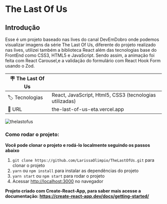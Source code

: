 # The Last Of Us

## Introdução

Esse é um projeto baseado nas lives do canal DevEmDobro onde podemos visualizar imagens da série The Last Of Us, diferente do projeto realizado nas lives, utilizei também a biblioteca React além das tecnologias base do FrontEnd como CSS3, HTML5 e JavaScript. Sendo assim, a animação foi feita com React Carousel,e a validação do formulário com React Hook Form usando o Zod.

| :placard: The Last Of Us |     |
| -------------  | --- |
|:label: Tecnologias | React, JavaScript, Html5, CSS3 (tecnologias utilizadas)|
| :rocket: URL         | the-last-of-us-eta.vercel.app

![thelastofus](https://user-images.githubusercontent.com/50180854/230744955-f0d156c6-e808-4cd9-adc1-ec5b7df1f378.png#vitrinedev)


### Como rodar o projeto:

**Você pode clonar o projeto e rodá-lo localmente seguindo os passos abaixo**

1. `git clone https://github.com/LarissaOlimpio/TheLastOfUs.git` para clonar o projeto
2. `yarn` ou `npm install` para instalar as dependências do projeto
3. `yarn start` ou `npm start` para rodar o projeto
4. Acessar [http://localhost:3000](http://localhost:3000) no navegador


**Projeto criado com Create-React-App, para saber mais acesse a documentação: https://create-react-app.dev/docs/getting-started/**
